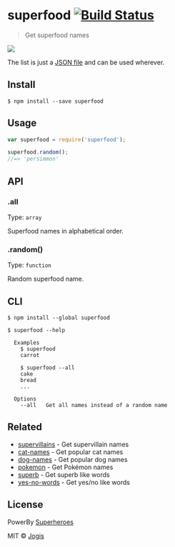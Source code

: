 # superfood [![Build Status](https://travis-ci.org/yesvods/superfood.svg?branch=master)](https://travis-ci.org/yesvods/superfood)

> Get superfood names

![](https://cloud.githubusercontent.com/assets/170270/7563453/ad57a684-f7dd-11e4-8302-081f132e8653.png)

The list is just a [JSON file](superfood.json) and can be used wherever.


## Install

```
$ npm install --save superfood
```


## Usage

```js
var superfood = require('superfood');

superfood.random();
//=> 'persimmon'
```


## API

### .all

Type: `array`

Superfood names in alphabetical order.

### .random()

Type: `function`

Random superfood name.


## CLI

```
$ npm install --global superfood
```

```
$ superfood --help

  Examples
    $ superfood
    carrot

    $ superfood --all
    cake
    bread
    ...

  Options
    --all   Get all names instead of a random name
```


## Related

- [supervillains](https://github.com/sindresorhus/supervillains) - Get supervillain names
- [cat-names](https://github.com/sindresorhus/cat-names) - Get popular cat names
- [dog-names](https://github.com/sindresorhus/dog-names) - Get popular dog names
- [pokemon](https://github.com/sindresorhus/pokemon) - Get Pokémon names
- [superb](https://github.com/sindresorhus/superb) - Get superb like words
- [yes-no-words](https://github.com/sindresorhus/yes-no-words) - Get yes/no like words


## License

PowerBy [Superheroes](https://github.com/sindresorhus/superheroes)

MIT © [Jogis](https://github.com/yesvods)
